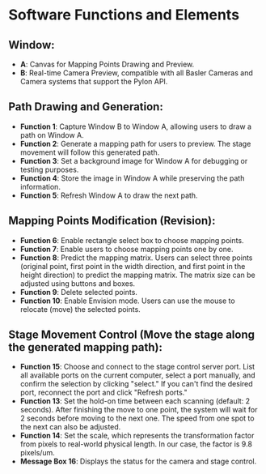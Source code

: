 # Software Functions and Elements

## Window:
- **A**: Canvas for Mapping Points Drawing and Preview.
- **B**: Real-time Camera Preview, compatible with all Basler Cameras and Camera systems that support the Pylon API.

## Path Drawing and Generation: 
- **Function 1**: Capture Window B to Window A, allowing users to draw a path on Window A.
- **Function 2**: Generate a mapping path for users to preview. The stage movement will follow this generated path.
- **Function 3**: Set a background image for Window A for debugging or testing purposes.
- **Function 4**: Store the image in Window A while preserving the path information.
- **Function 5**: Refresh Window A to draw the next path.

## Mapping Points Modification (Revision):
- **Function 6**: Enable rectangle select box to choose mapping points.
- **Function 7**: Enable users to choose mapping points one by one.
- **Function 8**: Predict the mapping matrix. Users can select three points (original point, first point in the width direction, and first point in the height direction) to predict the mapping matrix. The matrix size can be adjusted using buttons and boxes.
- **Function 9**: Delete selected points.
- **Function 10**: Enable Envision mode. Users can use the mouse to relocate (move) the selected points.

## Stage Movement Control (Move the stage along the generated mapping path):

- **Function 15**: Choose and connect to the stage control server port. List all available ports on the current computer, select a port manually, and confirm the selection by clicking "select." If you can't find the desired port, reconnect the port and click "Refresh ports."
- **Function 13**: Set the hold-on time between each scanning (default: 2 seconds). After finishing the move to one point, the system will wait for 2 seconds before moving to the next one. The speed from one spot to the next can also be adjusted.
- **Function 14**: Set the scale, which represents the transformation factor from pixels to real-world physical length. In our case, the factor is 9.8 pixels/um.
- **Message Box 16**: Displays the status for the camera and stage control.


